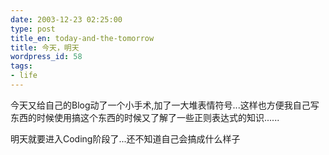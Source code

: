 ```yaml
---
date: 2003-12-23 02:25:00
type: post
title_en: today-and-the-tomorrow
title: 今天，明天
wordpress_id: 58
tags:
- life
---
```


今天又给自己的Blog动了一个小手术,加了一大堆表情符号...这样也方便我自己写东西的时候使用搞这个东西的时候又了解了一些正则表达式的知识......  
  
明天就要进入Coding阶段了...还不知道自己会搞成什么样子

[](http://www.icbean.com/nickcheng/default.asp?cat=1)
